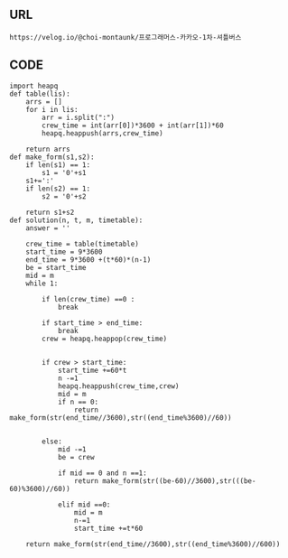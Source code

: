 ## URL

    https://velog.io/@choi-montaunk/프로그래머스-카카오-1차-셔틀버스
## CODE

    import heapq
    def table(lis):
        arrs = []
        for i in lis:
            arr = i.split(":")
            crew_time = int(arr[0])*3600 + int(arr[1])*60
            heapq.heappush(arrs,crew_time)

        return arrs
    def make_form(s1,s2):
        if len(s1) == 1:
            s1 = '0'+s1
        s1+=':'
        if len(s2) == 1:
            s2 = '0'+s2

        return s1+s2
    def solution(n, t, m, timetable):
        answer = ''

        crew_time = table(timetable)
        start_time = 9*3600
        end_time = 9*3600 +(t*60)*(n-1)
        be = start_time
        mid = m
        while 1:

            if len(crew_time) ==0 :
                break

            if start_time > end_time:
                break
            crew = heapq.heappop(crew_time)


            if crew > start_time:
                start_time +=60*t
                n -=1
                heapq.heappush(crew_time,crew)
                mid = m
                if n == 0:
                    return make_form(str(end_time//3600),str((end_time%3600)//60))


            else:
                mid -=1
                be = crew

                if mid == 0 and n ==1:
                    return make_form(str((be-60)//3600),str(((be-60)%3600)//60))

                elif mid ==0:
                    mid = m
                    n-=1
                    start_time +=t*60

        return make_form(str(end_time//3600),str((end_time%3600)//600))

